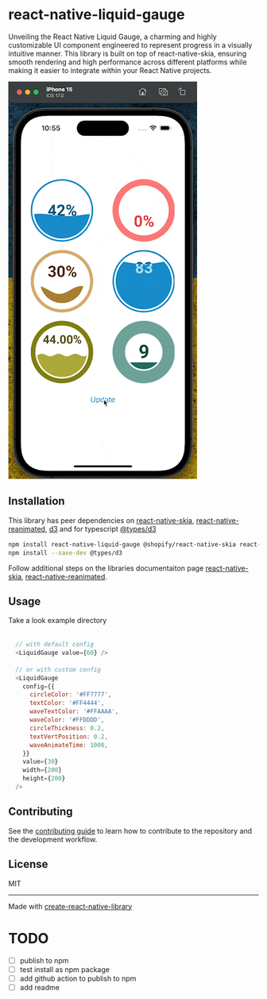 # react-native-liquid-gauge

Unveiling the React Native Liquid Gauge, a charming and highly customizable UI component engineered to represent progress in a visually intuitive manner. This library is built on top of react-native-skia, ensuring smooth rendering and high performance across different platforms while making it easier to integrate within your React Native projects.

![demo](https://raw.githubusercontent.com/dimaportenko/react-native-liquid-gauge/main/docs/demo.gif)

## Installation

This library has peer dependencies on [react-native-skia](https://shopify.github.io/react-native-skia/docs/getting-started/installation/), [react-native-reanimated](https://docs.swmansion.com/react-native-reanimated/docs/fundamentals/getting-started/#installation), [d3](https://www.npmjs.com/package/d3) and for typescript [@types/d3](https://github.com/DefinitelyTyped/DefinitelyTyped/tree/master/types/d3)

```sh
npm install react-native-liquid-gauge @shopify/react-native-skia react-native-reanimated d3
npm install --save-dev @types/d3
```

Follow additional steps on the libraries documentaiton page [react-native-skia](https://shopify.github.io/react-native-skia/docs/getting-started/installation/), [react-native-reanimated](https://docs.swmansion.com/react-native-reanimated/docs/fundamentals/getting-started/#installation).

## Usage

Take a look example directory

```js

  // with default config
  <LiquidGauge value={60} />

  // or with custom config
  <LiquidGauge
    config={{
      circleColor: '#FF7777',
      textColor: '#FF4444',
      waveTextColor: '#FFAAAA',
      waveColor: '#FFDDDD',
      circleThickness: 0.2,
      textVertPosition: 0.2,
      waveAnimateTime: 1000,
    }}
    value={30}
    width={200}
    height={200}
  />
```

## Contributing

See the [contributing guide](CONTRIBUTING.md) to learn how to contribute to the repository and the development workflow.

## License

MIT

---

Made with [create-react-native-library](https://github.com/callstack/react-native-builder-bob)

# TODO

- [ ] publish to npm
- [ ] test install as npm package
- [ ] add github action to publish to npm
- [ ] add readme
